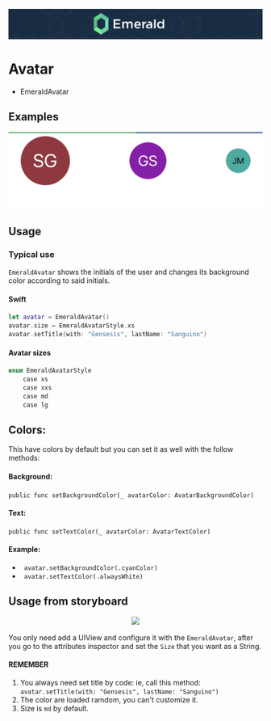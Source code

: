 <p align="center"><img src="/Resources/Images/Header.png" /></p>

# Avatar
<ul class="icon-list">
  <li class="icon-list-item icon-list-item--spec">EmeraldAvatar</li>
</ul>

## Examples
<p align="center"><img src="https://github.com/cebroker/emerald-ios/blob/develop/Resources/Images/EmeraldAvatar.png" /></p>

## Usage
### Typical use

`EmeraldAvatar` shows the initials of the user and changes its background color according to said initials.

#### Swift
```swift
let avatar = EmeraldAvatar()
avatar.size = EmeraldAvatarStyle.xs
avatar.setTitle(with: "Gensesis", lastName: "Sanguino")
```

#### Avatar sizes
```swift
enum EmeraldAvatarStyle
    case xs
    case xxs
    case md
    case lg
```

## Colors:
This have colors by default but you can set it as well with the follow methods:

#### Background: 
```public func setBackgroundColor(_ avatarColor: AvatarBackgroundColor)``` 

#### Text: 
```public func setTextColor(_ avatarColor: AvatarTextColor)```

#### Example: 
- ``` avatar.setBackgroundColor(.cyanColor)```
- ``` avatar.setTextColor(.alwaysWhite)```

## Usage from storyboard
<p align="center"><img src="https://github.com/cebroker/emerald-ios/blob/develop/Resources/Images/AvatarSizeFromStoryBoard.png" /></p>

You only need add a UIView and configure it with the `EmeraldAvatar`, after you go to the attributes inspector and set the 
`Size` that you want as a String. 

#### REMEMBER
1. You always need set title by code: ie, call this method: `avatar.setTitle(with: "Gensesis", lastName: "Sanguino")`
2. The color are loaded ramdom, you can't customize it. 
3. Size is `md` by default. 









